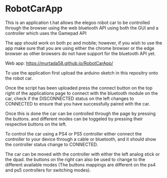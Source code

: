 # RobotCarApp

This is an application t.hat allows the elegoo robot car to be controlled through the browser using the web bluetooth API using both the GUI and a controller which uses the Gamepad API

The app should work on both pc and mobile; however, if you wish to use the app make sure that you are using either the chrome browser or the edge browser as other browsers do not have support for the bluetooth API yet.

Web app: https://murtada58.github.io/RobotCarApp/

To use the application first upload the arduino sketch in this repositry onto the robot car.

Once the script has been uploaded press the connect button on the top right of the applications page to connect with the bluetooth module on the car, check if the DISCONNECTED status on the left changes to CONNECTED to ensure that you have successfully paired with the car.

Once this is done the car can be controlled through the page by pressing the buttons. and different modes can be toggeled by pressing their respective buttons on the left.

To control the car using a PS4 or PS5 controller either connect the controller to your device through a cable or bluetooth, and it should show the controller status change to CONNECTED.

The car can be moved with the  controller with either the left analog stick or the dpad. the buttons on the right can also be used to change to the different available modes (The buttons mappings are different on the ps4 and ps5 controllers for switching modes).
